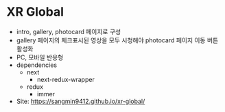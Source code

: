# XR Global
- intro, gallery, photocard 페이지로 구성
- gallery 페이지의 체크표시된 영상을 모두 시청해야 photocard 페이지 이동 버튼 활성화
- PC, 모바일 반응형
- dependencies
  - next
    - next-redux-wrapper
  - redux
    - immer
- Site: <a href="https://sangmin9412.github.io/xr-global/" target="_blank">https://sangmin9412.github.io/xr-global/</a>